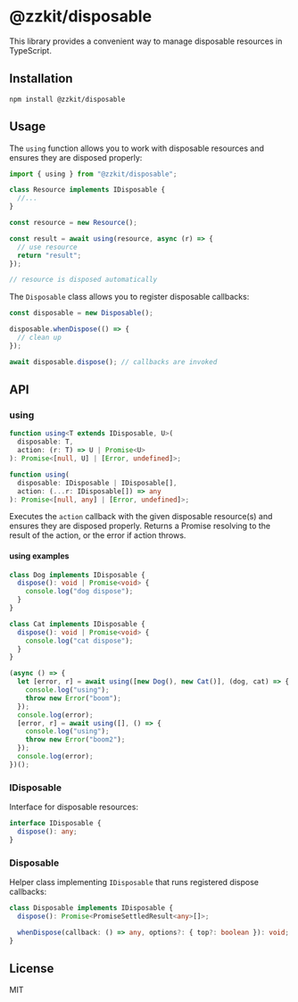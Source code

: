 # @zzkit/disposable

This library provides a convenient way to manage disposable resources in TypeScript.

## Installation

```
npm install @zzkit/disposable
```

## Usage

The `using` function allows you to work with disposable resources and ensures they are disposed properly:

```ts
import { using } from "@zzkit/disposable";

class Resource implements IDisposable {
  //...
}

const resource = new Resource();

const result = await using(resource, async (r) => {
  // use resource
  return "result";
});

// resource is disposed automatically
```

The `Disposable` class allows you to register disposable callbacks:

```ts
const disposable = new Disposable();

disposable.whenDispose(() => {
  // clean up
});

await disposable.dispose(); // callbacks are invoked
```

## API

### using

```ts
function using<T extends IDisposable, U>(
  disposable: T,
  action: (r: T) => U | Promise<U>
): Promise<[null, U] | [Error, undefined]>;

function using(
  disposable: IDisposable | IDisposable[],
  action: (...r: IDisposable[]) => any
): Promise<[null, any] | [Error, undefined]>;
```

Executes the `action` callback with the given disposable resource(s) and ensures they are disposed properly. Returns a Promise resolving to the result of the action, or the error if action throws.

#### using examples

```ts
class Dog implements IDisposable {
  dispose(): void | Promise<void> {
    console.log("dog dispose");
  }
}

class Cat implements IDisposable {
  dispose(): void | Promise<void> {
    console.log("cat dispose");
  }
}

(async () => {
  let [error, r] = await using([new Dog(), new Cat()], (dog, cat) => {
    console.log("using");
    throw new Error("boom");
  });
  console.log(error);
  [error, r] = await using([], () => {
    console.log("using");
    throw new Error("boom2");
  });
  console.log(error);
})();
```

### IDisposable

Interface for disposable resources:

```ts
interface IDisposable {
  dispose(): any;
}
```

### Disposable

Helper class implementing `IDisposable` that runs registered dispose callbacks:

```ts
class Disposable implements IDisposable {
  dispose(): Promise<PromiseSettledResult<any>[]>;

  whenDispose(callback: () => any, options?: { top?: boolean }): void;
}
```

## License

MIT
